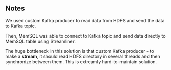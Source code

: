 ## Notes

We used custom Kafka producer to read data from HDFS and send the data to Kafka topic. 

Then, MemSQL was able to connect to Kafka topic and send data directly to MemSQL table using Streamliner. 

The huge bottleneck in this solution is that custom Kafka producer - to make a **stream**, it should read HDFS directory in several threads and then synchronize between them. This is extreamly hard-to-maintain solution. 
